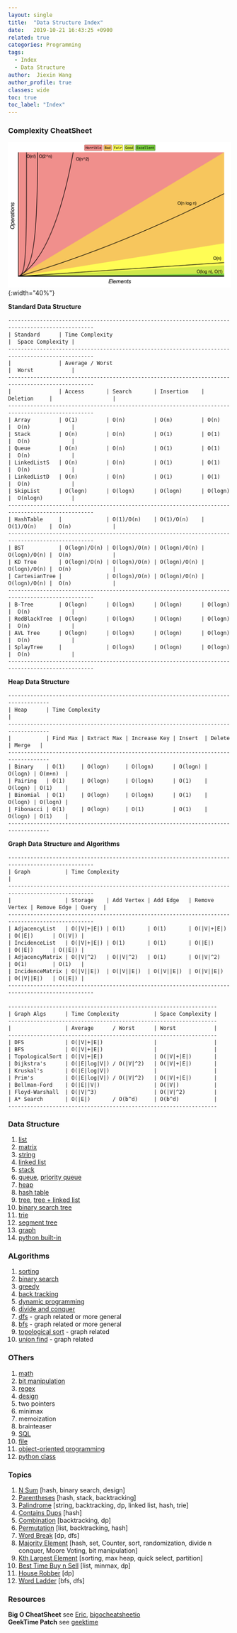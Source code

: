 ```yaml
---
layout: single
title:  "Data Structure Index"
date:   2019-10-21 16:43:25 +0900
related: true
categories: Programming
tags:
  - Index
  - Data Structure
author:  Jiexin Wang
author_profile: true
classes: wide
toc: true
toc_label: "Index"
---
```


### Complexity CheatSheet

![](/assets/images/bigo.png){:width="40%"}  

**Standard Data Structure**  

    -------------------------------------------------------------------------------------------------
    | Standard      | Time Complexity                                           |  Space Complexity |
    -------------------------------------------------------------------------------------------------
    |               | Average / Worst                                           |  Worst            |
    -------------------------------------------------------------------------------------------------
    |               | Access       | Search       | Insertion    | Deletion     |                   |
    -------------------------------------------------------------------------------------------------
    | Array         | O(1)         | O(n)         | O(n)         | O(n)         |  O(n)             |
    | Stack         | O(n)         | O(n)         | O(1)         | O(1)         |  O(n)             |
    | Queue         | O(n)         | O(n)         | O(1)         | O(1)         |  O(n)             |
    | LinkedListS   | O(n)         | O(n)         | O(1)         | O(1)         |  O(n)             |
    | LinkedListD   | O(n)         | O(n)         | O(1)         | O(1)         |  O(n)             |
    | SkipList      | O(logn)      | O(logn)      | O(logn)      | O(logn)      |  O(nlogn)         |
    -------------------------------------------------------------------------------------------------
    | HashTable     |              | O(1)/O(n)    | O(1)/O(n)    | O(1)/O(n)    |  O(n)             |
    -------------------------------------------------------------------------------------------------
    | BST           | O(logn)/O(n) | O(logn)/O(n) | O(logn)/O(n) | O(logn)/O(n) |  O(n)             |
    | KD Tree       | O(logn)/O(n) | O(logn)/O(n) | O(logn)/O(n) | O(logn)/O(n) |  O(n)             |
    | CartesianTree |              | O(logn)/O(n) | O(logn)/O(n) | O(logn)/O(n) |  O(n)             |
    -------------------------------------------------------------------------------------------------
    | B-Tree        | O(logn)      | O(logn)      | O(logn)      | O(logn)      |  O(n)             |
    | RedBlackTree  | O(logn)      | O(logn)      | O(logn)      | O(logn)      |  O(n)             |
    | AVL Tree      | O(logn)      | O(logn)      | O(logn)      | O(logn)      |  O(n)             |
    | SplayTree     |              | O(logn)      | O(logn)      | O(logn)      |  O(n)             |
    -------------------------------------------------------------------------------------------------


**Heap Data Structure**  

    -----------------------------------------------------------------------------------
    | Heap      | Time Complexity                                                     |
    -----------------------------------------------------------------------------------
    |           | Find Max | Extract Max | Increase Key | Insert  | Delete  | Merge   |
    -----------------------------------------------------------------------------------
    | Binary    | O(1)     | O(logn)     | O(logn)      | O(logn) | O(logn) | O(m+n)  |
    | Pairing   | O(1)     | O(logn)     | O(logn)      | O(1)    | O(logn) | O(1)    |
    | Binomial  | O(1)     | O(logn)     | O(logn)      | O(1)    | O(logn) | O(logn) |
    | Fibonacci | O(1)     | O(logn)     | O(1)         | O(1)    | O(logn) | O(1)    |
    -----------------------------------------------------------------------------------


**Graph Data Structure and Algorithms**  

    -------------------------------------------------------------------------------------------------
    | Graph           | Time Complexity                                                             |
    -------------------------------------------------------------------------------------------------
    |                 | Storage    | Add Vertex | Add Edge   | Remove Vertex | Remove Edge | Query  |
    -------------------------------------------------------------------------------------------------
    | AdjacencyList   | O(|V|+|E|) | O(1)       | O(1)       | O(|V|+|E|)    | O(|E|)      | O(|V|) |
    | IncidenceList   | O(|V|+|E|) | O(1)       | O(1)       | O(|E|)        | O(|E|)      | O(|E|) |
    | AdjacencyMatrix | O(|V|^2)   | O(|V|^2)   | O(1)       | O(|V|^2)      | O(1)        | O(1)   |
    | IncidenceMatrix | O(|V||E|)  | O(|V||E|)  | O(|V||E|)  | O(|V||E|)     | O(|V||E|)   | O(|E|) |
    -------------------------------------------------------------------------------------------------

    ------------------------------------------------------------------
    | Graph Algs      | Time Complexity           | Space Complexity |
    ------------------------------------------------------------------
    |                 | Average      / Worst      | Worst            |
    ------------------------------------------------------------------
    | DFS             | O(|V|+|E|)                |                  |
    | BFS             | O(|V|+|E|)                |                  |
    | TopologicalSort | O(|V|+|E|)                | O(|V|+|E|)       |
    | Dijkstra's      | O(|E|log|V|) / O(|V|^2)   | O(|V|+|E|)       |
    | Kruskal's       | O(|E|log|V|)              |                  |
    | Prim's          | O(|E|log|V|) / O(|V|^2)   | O(|V|+|E|)       |
    | Bellman-Ford    | O(|E||V|)                 | O(|V|)           |
    | Floyd-Warshall  | O(|V|^3)                  | O(|V|^2)         |
    | A* Search       | O(|E|)       / O(b^d)     | O(b^d)           |
    ------------------------------------------------------------------


### Data Structure

1.	[list](https://ha5ha6.github.io/judy_blog/programming/2019/10/29/data-structrue-list.html)
2.	[matrix](https://ha5ha6.github.io/judy_blog/programming/2019/10/29/data-structrue-matrix.html)
3.	[string](https://ha5ha6.github.io/judy_blog/programming/2019/10/26/data-structrue-string.html)
4.	[linked list](https://ha5ha6.github.io/judy_blog/programming/2019/11/08/data-structrue-linkedlist.html)
5.	[stack](https://ha5ha6.github.io/judy_blog/programming/2019/11/13/data-structrue-stack.html)
6.	[queue](https://ha5ha6.github.io/judy_blog/programming/2019/10/27/data-structrue-queue.html), [priority queue](https://ha5ha6.github.io/judy_blog/programming/2019/12/02/data-structrue-priorityqueue.html)
7.	[heap](https://ha5ha6.github.io/judy_blog/programming/2019/11/30/data-structrue-heap.html)
8.	[hash table](https://ha5ha6.github.io/judy_blog//programming/2019/11/14/data-structrue-hash.html)
9.	[tree](https://ha5ha6.github.io/judy_blog/programming/2019/10/21/data-structrue-tree.html), [tree + linked list](https://ha5ha6.github.io/judy_blog/programming/2019/10/23/data-structrue-tree-linkedlist.html)
10. [binary search tree](https://ha5ha6.github.io/judy_blog/programming/2019/10/21/data-structrue-bst.html)
11. [trie](https://ha5ha6.github.io/judy_blog/programming/2019/11/29/data-structrue-tree-trie.html)
12. [segment tree](https://ha5ha6.github.io/judy_blog/programming/2019/12/03/data-structrue-segmenttree.html)
13. [graph](https://ha5ha6.github.io/judy_blog/programming/2019/11/01/data-structrue-graph.html)
14. [python built-in](https://ha5ha6.github.io/judy_blog/programming/2019/11/12/data-structrue-python-builtin.html)

### ALgorithms

1.	[sorting](https://ha5ha6.github.io/judy_blog/programming/2019/11/14/algorithm-sorting.html)
2.	[binary search](https://ha5ha6.github.io/judy_blog/programming/2019/11/13/algorithm-binarysearch.html)
3.	[greedy]()
4.	[back tracking](https://ha5ha6.github.io/judy_blog/programming/2019/11/13/algorithm-backtracking.html)
5.	[dynamic programming](https://ha5ha6.github.io/judy_blog/programming/2019/10/23/algorithm-dp.html)
6.	[divide and conquer](https://ha5ha6.github.io/judy_blog/programming/2019/12/03/algorithm-dividenconquer.html)  
7.  [dfs](https://ha5ha6.github.io/judy_blog/programming/2019/10/31/algorithm-dfs.html) - graph related or more general
8.  [bfs](https://ha5ha6.github.io/judy_blog/programming/2019/10/27/algorithm-bfs.html) - graph related or more general
9.  [topological sort](https://ha5ha6.github.io/judy_blog/programming/2019/11/20/algorithm-topological.html) - graph related
10. [union find](https://ha5ha6.github.io/judy_blog/programming/2019/12/02/algorithm-unionfind.html) - graph related

### OThers

1.	[math](https://ha5ha6.github.io/judy_blog/programming/2019/11/12/others-math.html)
2.	[bit manipulation](https://ha5ha6.github.io/judy_blog/programming/2019/11/02/others-bit-manipulation.html)
3.	[regex](https://ha5ha6.github.io/judy_blog/programming/2019/11/18/others-regex.html)
4.  [design](https://ha5ha6.github.io/judy_blog/programming/2019/11/15/others-design.html)
5.	two pointers
6.	minimax
7.	memoization
8.  brainteaser
9.  [SQL](https://ha5ha6.github.io/judy_blog/programming/2019/11/15/others-sql.html)
10. [file](https://ha5ha6.github.io/judy_blog/programming/2019/11/18/others-file.html)  
11. [object-oriented programming](https://ha5ha6.github.io/judy_blog/programming/2019/12/03/others-oop.html#object-copying)
12. [python class](https://ha5ha6.github.io/judy_blog/programming/2019/12/06/others-pythonclass.html)

### Topics

1.  [N Sum](https://ha5ha6.github.io/judy_blog/programming/2019/10/25/topics.html#n-sum---3-questions) [hash, binary search, design]
2.  [Parentheses](https://ha5ha6.github.io/judy_blog/programming/2019/10/25/topics.html#parentheses---2-questions) [hash, stack, backtracking]
3.  [Palindrome](https://ha5ha6.github.io/judy_blog/programming/2019/10/25/topics.html#palindrome---10-questions) [string, backtracking, dp, linked list, hash, trie]
4.  [Contains Dups](https://ha5ha6.github.io/judy_blog/programming/2019/10/25/topics.html#contains-dups---3-questions) [hash]
5.  [Combination](https://ha5ha6.github.io/judy_blog/programming/2019/10/25/topics.html#combination---7-questions) [backtracking, dp]
6.  [Permutation](https://ha5ha6.github.io/judy_blog/programming/2019/10/25/topics.html#permutation---6-questions) [list, backtracking, hash]
7.  [Word Break](https://ha5ha6.github.io/judy_blog/programming/2019/10/25/topics.html#word-break-iii) [dp, dfs]
8.  [Majority Element](https://ha5ha6.github.io/judy_blog/programming/2019/10/25/topics.html#majority-elements---8-solutions) [hash, set, Counter, sort, randomization, divide n conquer, Moore Voting, bit manipulation]
9.  [Kth Largest Element](https://ha5ha6.github.io/judy_blog/programming/2019/10/25/topics.html#kth-largest-element---4-solutions) [sorting, max heap, quick select, partition]
10. [Best Time Buy n Sell](https://ha5ha6.github.io/judy_blog/programming/2019/10/25/topics.html#best-time-buy-n-sell-iiiiiiiv) [list, minmax, dp]  
11. [House Robber](https://ha5ha6.github.io/judy_blog/programming/2019/10/25/topics.html#house-robber-iii) [dp]
12. [Word Ladder](https://ha5ha6.github.io/judy_blog/programming/2019/10/25/topics.html#word-ladder-iii) [bfs, dfs]




### Resources

**Big O CheatSheet** see [Eric](https://www.bigocheatsheet.com/), [bigocheatsheetio](https://bigocheatsheet.io/?dark-mode=false)  
**GeekTime Patch** see [geektime](https://time.geekbang.org/column/article/39922)

